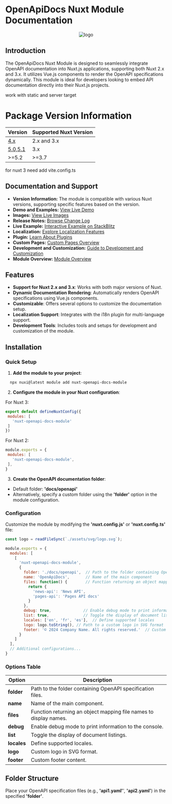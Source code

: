 # OpenApiDocs Nuxt Module Documentation

<p align="center">
<img src="https://raw.githubusercontent.com/on-org/nuxt-openapi-docs-module/main/img/logo_long.png" alt="logo">
</p>

## Introduction

The OpenApiDocs Nuxt Module is designed to seamlessly integrate OpenAPI documentation into Nuxt.js applications, supporting both Nuxt 2.x and 3.x. It utilizes Vue.js components to render the OpenAPI specifications dynamically. This module is ideal for developers looking to embed API documentation directly into their Nuxt.js projects.

work with static and server target

# Package Version Information

| Version                                                                             | 	Supported Nuxt Version |
|-------------------------------------------------------------------------------------|-------------------------|
| [4.x](https://github.com/on-org/nuxt-openapi-docs-module/blob/v4/README.md)         | 	2.x and 3.x            |
| [5.0,5.1](https://github.com/on-org/nuxt-openapi-docs-module/blob/v5.0.4/README.md) | 	3.x                    |
| >=5.2                                                                               | 	>=3.7                  |

for nuxt 3 need add vite.config.ts

## Documentation and Support

- **Version Information:** The module is compatible with various Nuxt versions, supporting specific features based on the version.
- **Demo and Examples:** [View Live Demo](/docs)
- **Images:** [View Live Images](/images)
- **Release Notes:** [Browse Change Log](/changelog)
- **Live Example:** [Interactive Example on StackBlitz](https://stackblitz.com/edit/github-j7idul?file=README.md)
- **Localization:** [Explore Localization Features](/localization)
- **Plugin:** [Learn About Plugins](/plugin)
- **Custom Pages:** [Custom Pages Overview](/custom_pages)
- **Development and Customization:** [Guide to Development and Customization](/development)
- **Module Overview:** [Module Overview](/overview)

## Features

- **Support for Nuxt 2.x and 3.x**: Works with both major versions of Nuxt.
- **Dynamic Documentation Rendering**: Automatically renders OpenAPI specifications using Vue.js components.
- **Customizable**: Offers several options to customize the documentation setup.
- **Localization Support**: Integrates with the i18n plugin for multi-language support.
- **Development Tools**: Includes tools and setups for development and customization of the module.

## Installation

### Quick Setup

1. **Add the module to your project**:
```bash
  npx nuxi@latest module add nuxt-openapi-docs-module
```

2. **Configure the module in your Nuxt configuration**:

For Nuxt 3:
```javascript
export default defineNuxtConfig({
 modules: [
   'nuxt-openapi-docs-module'
 ]
})
```

For Nuxt 2:
```javascript
module.exports = {
 modules: [
   'nuxt-openapi-docs-module',
 ],
}
```

3. **Create the OpenAPI documentation folder**:
- Default folder: **'docs/openapi'**
- Alternatively, specify a custom folder using the **'folder'** option in the module configuration.

### Configuration

Customize the module by modifying the **'nuxt.config.js'** or **'nuxt.config.ts'** file:

```javascript
const logo = readFileSync(`./assets/svg/logo.svg`);

module.exports = {
  modules: [
    [
      'nuxt-openapi-docs-module',
      {
        folder: './docs/openapi',  // Path to the folder containing OpenAPI specification files
        name: 'OpenApiDocs',       // Name of the main component
        files: function() {        // Function returning an object mapping file names to display names
          return { 
            'news-api': 'News API',
            'pages-api': 'Pages API docs' 
          }
        },
        debug: true,              // Enable debug mode to print information to the console
        list: true,               // Toggle the display of document listings
        locales: ['en', 'fr', 'es'],  // Define supported locales
        logo: logo.toString(), // Path to a custom logo in SVG format
        footer: '© 2024 Company Name. All rights reserved.'  // Custom footer content
      }
    ]
  ],
  // Additional configurations...
}
```

### Options Table

| Option      | Description                                                       |
|-------------|-------------------------------------------------------------------|
| **folder**  | Path to the folder containing OpenAPI specification files.        |
| **name**    | Name of the main component.                                       |
| **files**   | Function returning an object mapping file names to display names. |
| **debug**   | Enable debug mode to print information to the console.            |
| **list**    | Toggle the display of document listings.                          |
| **locales** | Define supported locales.                                         |
| **logo**    | Custom logo in SVG format.                                        |
| **footer**  | Custom footer content.                                            |

## Folder Structure

Place your OpenAPI specification files (e.g., **'api1.yaml'**', **'api2.yaml'**) in the specified **'folder'**.

